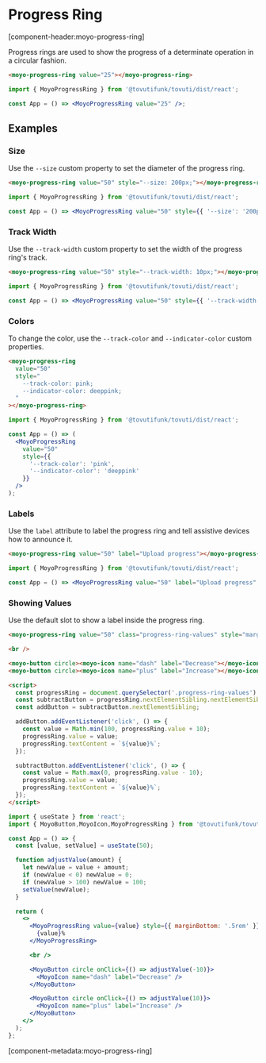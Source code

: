 # Progress Ring

[component-header:moyo-progress-ring]

Progress rings are used to show the progress of a determinate operation in a circular fashion.

```html preview
<moyo-progress-ring value="25"></moyo-progress-ring>
```

```jsx react
import { MoyoProgressRing } from '@tovutifunk/tovuti/dist/react';

const App = () => <MoyoProgressRing value="25" />;
```

## Examples

### Size

Use the `--size` custom property to set the diameter of the progress ring.

```html preview
<moyo-progress-ring value="50" style="--size: 200px;"></moyo-progress-ring>
```

```jsx react
import { MoyoProgressRing } from '@tovutifunk/tovuti/dist/react';

const App = () => <MoyoProgressRing value="50" style={{ '--size': '200px' }} />;
```

### Track Width

Use the `--track-width` custom property to set the width of the progress ring's track.

```html preview
<moyo-progress-ring value="50" style="--track-width: 10px;"></moyo-progress-ring>
```

```jsx react
import { MoyoProgressRing } from '@tovutifunk/tovuti/dist/react';

const App = () => <MoyoProgressRing value="50" style={{ '--track-width': '10px' }} />;
```

### Colors

To change the color, use the `--track-color` and `--indicator-color` custom properties.

```html preview
<moyo-progress-ring
  value="50"
  style="
    --track-color: pink; 
    --indicator-color: deeppink;
  "
></moyo-progress-ring>
```

```jsx react
import { MoyoProgressRing } from '@tovutifunk/tovuti/dist/react';

const App = () => (
  <MoyoProgressRing
    value="50"
    style={{
      '--track-color': 'pink',
      '--indicator-color': 'deeppink'
    }}
  />
);
```

### Labels

Use the `label` attribute to label the progress ring and tell assistive devices how to announce it.

```html preview
<moyo-progress-ring value="50" label="Upload progress"></moyo-progress-ring>
```

```jsx react
import { MoyoProgressRing } from '@tovutifunk/tovuti/dist/react';

const App = () => <MoyoProgressRing value="50" label="Upload progress" />;
```

### Showing Values

Use the default slot to show a label inside the progress ring.

```html preview
<moyo-progress-ring value="50" class="progress-ring-values" style="margin-bottom: .5rem;">50%</moyo-progress-ring>

<br />

<moyo-button circle><moyo-icon name="dash" label="Decrease"></moyo-icon></moyo-button>
<moyo-button circle><moyo-icon name="plus" label="Increase"></moyo-icon></moyo-button>

<script>
  const progressRing = document.querySelector('.progress-ring-values');
  const subtractButton = progressRing.nextElementSibling.nextElementSibling;
  const addButton = subtractButton.nextElementSibling;

  addButton.addEventListener('click', () => {
    const value = Math.min(100, progressRing.value + 10);
    progressRing.value = value;
    progressRing.textContent = `${value}%`;
  });

  subtractButton.addEventListener('click', () => {
    const value = Math.max(0, progressRing.value - 10);
    progressRing.value = value;
    progressRing.textContent = `${value}%`;
  });
</script>
```

```jsx react
import { useState } from 'react';
import { MoyoButton,MoyoIcon,MoyoProgressRing } from '@tovutifunk/tovuti/dist/react';

const App = () => {
  const [value, setValue] = useState(50);

  function adjustValue(amount) {
    let newValue = value + amount;
    if (newValue < 0) newValue = 0;
    if (newValue > 100) newValue = 100;
    setValue(newValue);
  }

  return (
    <>
      <MoyoProgressRing value={value} style={{ marginBottom: '.5rem' }}>
        {value}%
      </MoyoProgressRing>

      <br />

      <MoyoButton circle onClick={() => adjustValue(-10)}>
        <MoyoIcon name="dash" label="Decrease" />
      </MoyoButton>

      <MoyoButton circle onClick={() => adjustValue(10)}>
        <MoyoIcon name="plus" label="Increase" />
      </MoyoButton>
    </>
  );
};
```

[component-metadata:moyo-progress-ring]

